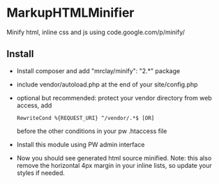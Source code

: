 MarkupHTMLMinifier
==================

Minify html, inline css and js using code.google.com/p/minify/

## Install

- Install composer and add "mrclay/minify": "2.*" package

- include vendor/autoload.php at the end of your site/config.php

- optional but recommended: protect your vendor directory from web access, add
    ```
    RewriteCond %{REQUEST_URI} ^/vendor/.*$ [OR]
    ```
    before the other conditions in your pw .htaccess file

- Install this module using PW admin interface

- Now you should see generated html source minified. Note: this also remove the
  horizontal 4px margin in your inline lists, so update your styles if needed.